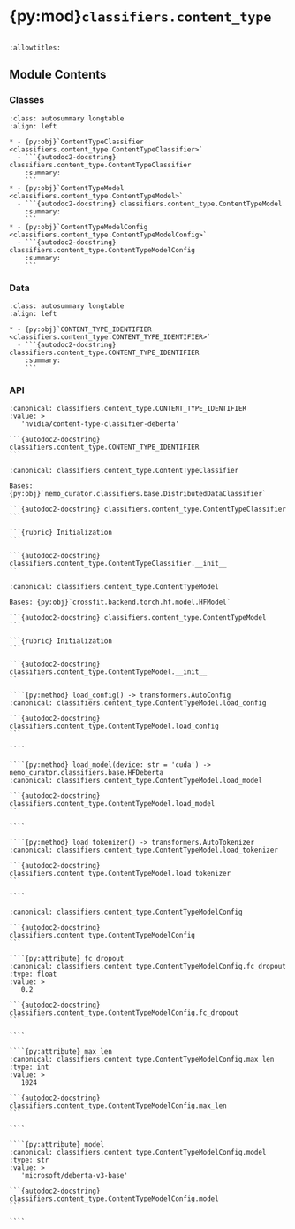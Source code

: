 # {py:mod}`classifiers.content_type`

```{py:module} classifiers.content_type
```

```{autodoc2-docstring} classifiers.content_type
:allowtitles:
```

## Module Contents

### Classes

````{list-table}
:class: autosummary longtable
:align: left

* - {py:obj}`ContentTypeClassifier <classifiers.content_type.ContentTypeClassifier>`
  - ```{autodoc2-docstring} classifiers.content_type.ContentTypeClassifier
    :summary:
    ```
* - {py:obj}`ContentTypeModel <classifiers.content_type.ContentTypeModel>`
  - ```{autodoc2-docstring} classifiers.content_type.ContentTypeModel
    :summary:
    ```
* - {py:obj}`ContentTypeModelConfig <classifiers.content_type.ContentTypeModelConfig>`
  - ```{autodoc2-docstring} classifiers.content_type.ContentTypeModelConfig
    :summary:
    ```
````

### Data

````{list-table}
:class: autosummary longtable
:align: left

* - {py:obj}`CONTENT_TYPE_IDENTIFIER <classifiers.content_type.CONTENT_TYPE_IDENTIFIER>`
  - ```{autodoc2-docstring} classifiers.content_type.CONTENT_TYPE_IDENTIFIER
    :summary:
    ```
````

### API

````{py:data} CONTENT_TYPE_IDENTIFIER
:canonical: classifiers.content_type.CONTENT_TYPE_IDENTIFIER
:value: >
   'nvidia/content-type-classifier-deberta'

```{autodoc2-docstring} classifiers.content_type.CONTENT_TYPE_IDENTIFIER
```

````

````{py:class} ContentTypeClassifier(filter_by: list[str] | None = None, batch_size: int = 256, text_field: str = 'text', pred_column: str = 'content_pred', prob_column: str | None = None, max_chars: int = 5000, device_type: str = 'cuda', autocast: bool = True, max_mem_gb: int | None = None)
:canonical: classifiers.content_type.ContentTypeClassifier

Bases: {py:obj}`nemo_curator.classifiers.base.DistributedDataClassifier`

```{autodoc2-docstring} classifiers.content_type.ContentTypeClassifier
```

```{rubric} Initialization
```

```{autodoc2-docstring} classifiers.content_type.ContentTypeClassifier.__init__
```

````

`````{py:class} ContentTypeModel(config: classifiers.content_type.ContentTypeModelConfig, autocast: bool = False, max_mem_gb: int | None = None)
:canonical: classifiers.content_type.ContentTypeModel

Bases: {py:obj}`crossfit.backend.torch.hf.model.HFModel`

```{autodoc2-docstring} classifiers.content_type.ContentTypeModel
```

```{rubric} Initialization
```

```{autodoc2-docstring} classifiers.content_type.ContentTypeModel.__init__
```

````{py:method} load_config() -> transformers.AutoConfig
:canonical: classifiers.content_type.ContentTypeModel.load_config

```{autodoc2-docstring} classifiers.content_type.ContentTypeModel.load_config
```

````

````{py:method} load_model(device: str = 'cuda') -> nemo_curator.classifiers.base.HFDeberta
:canonical: classifiers.content_type.ContentTypeModel.load_model

```{autodoc2-docstring} classifiers.content_type.ContentTypeModel.load_model
```

````

````{py:method} load_tokenizer() -> transformers.AutoTokenizer
:canonical: classifiers.content_type.ContentTypeModel.load_tokenizer

```{autodoc2-docstring} classifiers.content_type.ContentTypeModel.load_tokenizer
```

````

`````

`````{py:class} ContentTypeModelConfig
:canonical: classifiers.content_type.ContentTypeModelConfig

```{autodoc2-docstring} classifiers.content_type.ContentTypeModelConfig
```

````{py:attribute} fc_dropout
:canonical: classifiers.content_type.ContentTypeModelConfig.fc_dropout
:type: float
:value: >
   0.2

```{autodoc2-docstring} classifiers.content_type.ContentTypeModelConfig.fc_dropout
```

````

````{py:attribute} max_len
:canonical: classifiers.content_type.ContentTypeModelConfig.max_len
:type: int
:value: >
   1024

```{autodoc2-docstring} classifiers.content_type.ContentTypeModelConfig.max_len
```

````

````{py:attribute} model
:canonical: classifiers.content_type.ContentTypeModelConfig.model
:type: str
:value: >
   'microsoft/deberta-v3-base'

```{autodoc2-docstring} classifiers.content_type.ContentTypeModelConfig.model
```

````

`````
